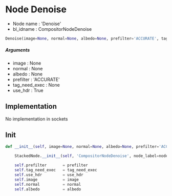 # Node Denoise

- Node name : 'Denoise'
- bl_idname : CompositorNodeDenoise


``` python
Denoise(image=None, normal=None, albedo=None, prefilter='ACCURATE', tag_need_exec=None, use_hdr=True, node_label=None, node_color=None)
```
##### Arguments

- image : None
- normal : None
- albedo : None
- prefilter : 'ACCURATE'
- tag_need_exec : None
- use_hdr : True

## Implementation

No implementation in sockets

## Init

``` python
def __init__(self, image=None, normal=None, albedo=None, prefilter='ACCURATE', tag_need_exec=None, use_hdr=True, node_label=None, node_color=None):

    StackedNode.__init__(self, 'CompositorNodeDenoise', node_label=node_label, node_color=node_color)

    self.prefilter       = prefilter
    self.tag_need_exec   = tag_need_exec
    self.use_hdr         = use_hdr
    self.image           = image
    self.normal          = normal
    self.albedo          = albedo
```
